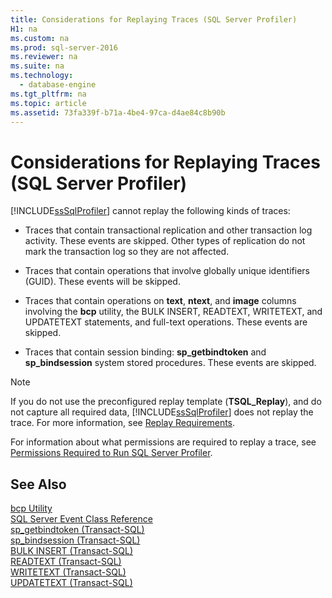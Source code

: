 ```yaml
---
title: Considerations for Replaying Traces (SQL Server Profiler)
H1: na
ms.custom: na
ms.prod: sql-server-2016
ms.reviewer: na
ms.suite: na
ms.technology: 
  - database-engine
ms.tgt_pltfrm: na
ms.topic: article
ms.assetid: 73fa339f-b71a-4be4-97ca-d4ae84c8b90b
---
```

# Considerations for Replaying Traces (SQL Server Profiler)
  [!INCLUDE[ssSqlProfiler](../../Token/Other/ssSqlProfiler_md.md)] cannot replay the following kinds of traces:  
  
-   Traces that contain transactional replication and other transaction log activity. These events are skipped. Other types of replication do not mark the transaction log so they are not affected.  
  
-   Traces that contain operations that involve globally unique identifiers \(GUID\). These events will be skipped.  
  
-   Traces that contain operations on **text**, **ntext**, and **image** columns involving the **bcp** utility, the BULK INSERT, READTEXT, WRITETEXT, and UPDATETEXT statements, and full\-text operations. These events are skipped.  
  
-   Traces that contain session binding: **sp\_getbindtoken** and **sp\_bindsession** system stored procedures. These events are skipped.  
  
> [!NOTE]  
>  If you do not use the preconfigured replay template \(**TSQL\_Replay**\), and do not capture all required data, [!INCLUDE[ssSqlProfiler](../../Token/Other/ssSqlProfiler_md.md)] does not replay the trace. For more information, see [Replay Requirements](../../Topics/TopicNameNotContainA/Replay-Requirements.md).  
  
 For information about what permissions are required to replay a trace, see [Permissions Required to Run SQL Server Profiler](../../Topics/TopicNameNotContainA/Permissions-Required-to-Run-SQL-Server-Profiler.md).  
  
## See Also  
 [bcp Utility](../../Topics/TopicNameNotContainA/bcp-Utility.md)   
 [SQL Server Event Class Reference](../../Topics/TopicNameNotContainA/SQL-Server-Event-Class-Reference.md)   
 [sp_getbindtoken &#40;Transact-SQL&#41;](../Topic/sp_getbindtoken%20\(Transact-SQL\).md)   
 [sp_bindsession &#40;Transact-SQL&#41;](../Topic/sp_bindsession%20\(Transact-SQL\).md)   
 [BULK INSERT &#40;Transact-SQL&#41;](../Topic/BULK%20INSERT%20\(Transact-SQL\).md)   
 [READTEXT &#40;Transact-SQL&#41;](../Topic/READTEXT%20\(Transact-SQL\).md)   
 [WRITETEXT &#40;Transact-SQL&#41;](../Topic/WRITETEXT%20\(Transact-SQL\).md)   
 [UPDATETEXT &#40;Transact-SQL&#41;](../Topic/UPDATETEXT%20\(Transact-SQL\).md)  
  
  